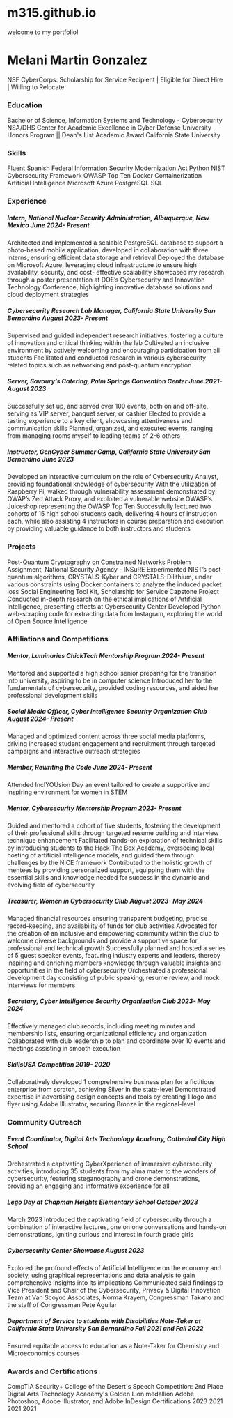 # m315.github.io
welcome to my portfolio!

# Melani Martin Gonzalez
NSF CyberCorps: Scholarship for Service Recipient | Eligible for Direct Hire | Willing to Relocate 

### Education
Bachelor of Science, Information Systems and Technology - Cybersecurity
NSA/DHS Center for Academic Excellence in Cyber Defense
University Honors Program || Dean's List Academic Award
California State University

### Skills
Fluent Spanish Federal Information Security Modernization Act Python
NIST Cybersecurity Framework OWASP Top Ten Docker Containerization
Artificial Intelligence Microsoft Azure PostgreSQL SQL

### Experience
##### Intern, National Nuclear Security Administration, Albuquerque, New Mexico June 2024- Present
Architected and implemented a scalable PostgreSQL database to support a photo-based mobile application, developed in
collaboration with three interns, ensuring efficient data storage and retrieval
Deployed the database on Microsoft Azure, leveraging cloud infrastructure to ensure high availability, security, and cost-
effective scalability
Showcased my research through a poster presentation at DOE’s Cybersecurity and Innovation Technology Conference,
highlighting innovative database solutions and cloud deployment strategies

##### Cybersecurity Research Lab Manager, California State University San Bernardino August 2023- Present
Supervised and guided independent research initiatives, fostering a culture of innovation and critical thinking within the lab
Cultivated an inclusive environment by actively welcoming and encouraging participation from all students
Facilitated and conducted research in various cybersecurity related topics such as networking and post-quantum encryption

##### Server, Savoury’s Catering, Palm Springs Convention Center June 2021- August 2023
Successfully set up, and served over 100 events, both on and off-site, serving as VIP server, banquet server, or cashier
Elected to provide a tasting experience to a key client, showcasing attentiveness and communication skills
Planned, organized, and executed events, ranging from managing rooms myself to leading teams of 2-6 others

##### Instructor, GenCyber Summer Camp, California State University San Bernardino June 2023
Developed an interactive curriculum on the role of Cybersecurity Analyst, providing foundational knowledge of
cybersecurity
With the utilization of Raspberry Pi, walked through vulnerability assessment demonstrated by OWAP’s Zed Attack Proxy,
and exploited a vulnerable website OWASP’s Juiceshop representing the OWASP Top Ten
Successfully lectured two cohorts of 15 high school students each, delivering 4 hours of instruction each, while also assisting
4 instructors in course preparation and execution by providing valuable guidance to both instructors and students

### Projects
Post-Quantum Cryptography on Constrained Networks Problem Assignment, National Security Agency - INSuRE
Experimented NIST’s post-quantum algorithms, CRYSTALS-Kyber and CRYSTALS-Dilithium, under various constraints
using Docker containers to analyze the induced packet loss
Social Engineering Tool Kit, Scholarship for Service Capstone Project
Conducted in-depth research on the ethical implications of Artificial Intelligence, presenting effects at Cybersecurity Center
Developed Python web-scraping code for extracting data from Instagram, exploring the world of Open Source Intelligence

### Affiliations and Competitions
##### Mentor, Luminaries ChickTech Mentorship Program 2024- Present
Mentored and supported a high school senior preparing for the transition into university, aspiring to be in computer science
Introduced her to the fundamentals of cybersecurity, provided coding resources, and aided her professional development skills
##### Social Media Officer, Cyber Intelligence Security Organization Club August 2024- Present
Managed and optimized content across three social media platforms, driving increased student engagement and recruitment through targeted
campaigns and interactive outreach strategies
##### Member, Rewriting the Code June 2024- Present
Attended InclYOUsion Day an event tailored to create a supportive and inspiring environment for women in STEM
##### Mentor, Cybersecurity Mentorship Program 2023- Present
Guided and mentored a cohort of five students, fostering the development of their professional skills through targeted resume building and
interview technique enhancement
Facilitated hands-on exploration of technical skills by introducing students to the Hack The Box Academy, overseeing local hosting of
artificial intelligence models, and guided them through challenges by the NICE framework
Contributed to the holistic growth of mentees by providing personalized support, equipping them with the essential skills and knowledge
needed for success in the dynamic and evolving field of cybersecurity
##### Treasurer, Women in Cybersecurity Club August 2023- May 2024
Managed financial resources ensuring transparent budgeting, precise record-keeping, and availability of funds for club activities
Advocated for the creation of an inclusive and empowering community within the club to welcome diverse backgrounds and provide a
supportive space for professional and technical growth
Successfully planned and hosted a series of 5 guest speaker events, featuring industry experts and leaders, thereby inspiring and enriching
members knowledge through valuable insights and opportunities in the field of cybersecurity
Orchestrated a professional development day consisting of public speaking, resume review, and mock interviews for members
##### Secretary, Cyber Intelligence Security Organization Club 2023- May 2024
Effectively managed club records, including meeting minutes and membership lists, ensuring organizational efficiency and organization
Collaborated with club leadership to plan and coordinate over 10 events and meetings assisting in smooth execution
##### SkillsUSA Competition 2019- 2020
Collaboratively developed 1 comprehensive business plan for a fictitious enterprise from scratch, achieving Silver in the state-level
Demonstrated expertise in advertising design concepts and tools by creating 1 logo and flyer using Adobe Illustrator, securing Bronze in the
regional-level


### Community Outreach
##### Event Coordinator, Digital Arts Technology Academy, Cathedral City High School 
Orchestrated a captivating CyberXperience of immersive cybersecurity activities, introducing 35 students from my alma mater to the
wonders of cybersecurity, featuring steganography and drone demonstrations, providing an engaging and informative experience for all
##### Lego Day at Chapman Heights Elementary School October 2023
March 2023
Introduced the captivating field of cybersecurity through a combination of interactive lectures, one on one conversations and hands-on
demonstrations, igniting curious and interest in fourth grade girls
##### Cybersecurity Center Showcase August 2023
Explored the profound effects of Artificial Intelligence on the economy and society, using graphical representations and data analysis to
gain comprehensive insights into its implications
Communicated said findings to Vice President and Chair of the Cybersecurity, Privacy & Digital Innovation Team at Van Scoyoc
Associates, Norma Krayem, Congressman Takano and the staff of Congressman Pete Aguilar
##### Department of Service to students with Disabilities Note-Taker at California State University San Bernardino Fall 2021 and Fall 2022
Ensured equitable access to education as a Note-Taker for Chemistry and Microeconomics courses

### Awards and Certifications
CompTIA Security+
College of the Desert's Speech Competition: 2nd Place
Digital Arts Technology Academy's Golden Lion medallion
Adobe Photoshop, Adobe Illustrator, and Adobe InDesign Certifications
2023
2021
2021
2021
